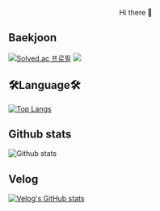 <p align="center">
Hi there 👋
</p>

## Baekjoon
[![Solved.ac
프로필](http://mazassumnida.wtf/api/v2/generate_badge?boj=junippini83)](https://solved.ac/junippini83)
  <img src="http://mazandi.herokuapp.com/api?handle={junippini83}&theme=warm"/>

## 🛠Language🛠
[![Top Langs](https://github-readme-stats.vercel.app/api/top-langs/?username=Hyunjoon83&langs_count=8)](https://github.com/Hyunjoon83/github-readme-stats)


## Github stats
 ![Github stats](https://github-readme-stats.vercel.app/api?username=Hyunjoon83&theme=vue&show_icons=true)


## Velog
[![Velog's GitHub stats](https://velog-readme-stats.vercel.app/api?name=hyunjoon0803)]((https://velog.io/@hyunjoon0803))
